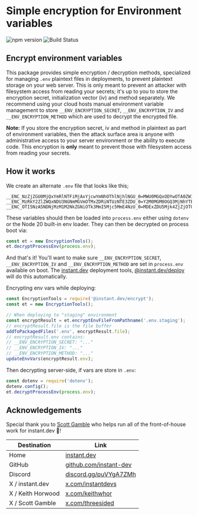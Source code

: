 # Simple encryption for Environment variables
![npm version](https://img.shields.io/npm/v/@instant.dev/encrypt?label=) ![Build Status](https://app.travis-ci.com/instant-dev/encrypt.svg?branch=main)

## Encrypt environment variables

This package provides simple encryption / decryption methods, specialized for
managing `.env` plaintext files in deployments, to prevent plaintext storage on
your web server. This is only meant to prevent an attacker with filesystem access
from reading your secrets; it's up to you to store the encryption secret,
initialization vector (iv) and method separately. We recommend using your cloud
hosts manual environment variable management to store `__ENV_ENCRYPTION_SECRET`,
`__ENV_ENCRYPTION_IV` and `__ENV_ENCRYPTION_METHOD` which are used to decrypt the
encrypted file.

**Note:** If you store the encryption secret, iv and method in plaintext as part
of environment variables, then the attack surface area is anyone with administrative
access to your server environment or the ability to execute code. This encryption
is **only** meant to prevent those with filesystem access from reading your secrets.

## How it works

We create an alternate `.env` file that looks like this;

```
__ENC_NzZjZGU0MjQxYmRlNTFiMjAxYjcwYmNhOThlNjhlNGU_0=MWU0MGQxODYwOTA0ZWI5Yjk0ZjU0OTI0Y2ZkZjQ0YWE_0
__ENC_MzRkY2ZlZWQxNDU3NGNmMGVmOTMxZDRiNTUzNTE3ZDU_0=Y2M0MGM0OGQ3MjNhYTE1YTgzMzIxZmFjZDc3MGM5Mjk_0
__ENC_OTI5NzA5NDNjMzM1M2NkZGNiOTk3MmI5Mjc5MmE4NzU_0=MDExZDU5Mjk4ZjZjOTQwNDYxODdmMTI3ZmE3NTU3N2E_0
```

These variables should then be loaded into `process.env` either using `dotenv` or the
Node 20 built-in env loader. They can then be decrypted on process boot via:

```javascript
const et = new EncryptionTools();
et.decryptProcessEnv(process.env);
```

And that's it! You'll want to make sure `__ENV_ENCRYPTION_SECRET`,
`__ENV_ENCRYPTION_IV` and `__ENV_ENCRYPTION_METHOD` are set in `process.env` available
on boot. The [instant.dev](https://github.com/instant-dev/instant) deployment tools,
[@instant.dev/deploy](https://github.com/instant-dev/deploy) will do this automatically.

Encrypting env vars while deploying:

```javascript
const EncryptionTools = require('@instant.dev/encrypt');
const et = new EncryptionTools();

// When deploying to "staging" environment
const encryptResult = et.encryptEnvFileFromPathname('.env.staging');
// encryptResult.file is the file buffer
addToPackagedFiles('.env', encryptResult.file);
// encryptResult.env contains:
// __ENV_ENCRYPTION_SECRET: "..."
// __ENV_ENCRYPTION_IV: "..."
// __ENV_ENCRYPTION_METHOD: "..."
updateEnvVars(encryptResult.env);
```

Then decrypting server-side, if vars are store in `.env`:

```javascript
const dotenv = require('dotenv');
dotenv.config();
et.decryptProcessEnv(process.env);
```

## Acknowledgements

Special thank you to [Scott Gamble](https://x.com/threesided) who helps run all
of the front-of-house work for instant.dev 💜!

| Destination | Link |
| ----------- | ---- |
| Home | [instant.dev](https://instant.dev) |
| GitHub | [github.com/instant-dev](https://github.com/instant-dev) |
| Discord | [discord.gg/puVYgA7ZMh](https://discord.gg/puVYgA7ZMh) |
| X / instant.dev | [x.com/instantdevs](https://x.com/instantdevs) |
| X / Keith Horwood | [x.com/keithwhor](https://x.com/keithwhor) |
| X / Scott Gamble | [x.com/threesided](https://x.com/threesided) |
